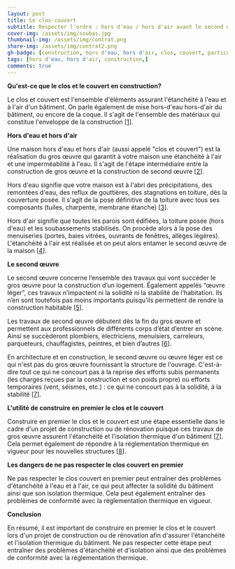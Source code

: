 ```yaml
---
layout: post
title: Le clos-couvert
subtitle: Respecter l'ordre : hors d'eau / hors d'air avant le second oeuvre.
cover-img: /assets/img/soubas.jpg
thumbnail-img: /assets/img/contrat.png
share-img: /assets/img/contrat2.png
gh-badge: [construction, hors d'eau, hors d'air, clos, couvert, particulier, maison, individuel, villa, réglementation,]
tags: [hors d'eau, hors d'air, construction,]
comments: true
---
```


**Qu'est-ce que le clos et le couvert en construction?**

Le clos et couvert est l'ensemble d'éléments assurant l'étanchéité à l'eau et à l'air d'un bâtiment. On parle également de mise hors-d'eau hors-d'air du bâtiment, ou encore de la coque. Il s'agit de l'ensemble des matériaux qui constitue l'enveloppe de la construction [[1](https://bing.com/search?q=clos+et+couvert+en+construction)].

**Hors d'eau et hors d'air**

Une maison hors d'eau et hors d'air (aussi appelé "clos et couvert") est la réalisation du gros œuvre qui garantit à votre maison une étanchéité à l'air et une imperméabilité à l'eau. Il s'agit de l'étape intermédiaire entre la construction de gros œuvre et la construction de second œuvre [[2](https://www.habitatpresto.com/mag/construction/maison/maison-hors-eau-air-definition)].

Hors d'eau signifie que votre maison est à l'abri des précipitations, des remontées d'eau, des reflux de gouttières, des stagnations en toiture, dès la couverture posée. Il s'agit de la pose définitive de la toiture avec tous ses composants (tuiles, charpente, membrane étanche) [[3](https://construction-maison.ooreka.fr/astuce/voir/587615/maison-hors-d-eau-et-hors-d-air)].

Hors d'air signifie que toutes les parois sont édifiées, la toiture posée (hors d'eau) et les soubassements stabilisés. On procède alors à la pose des menuiseries (portes, baies vitrées, ouvrants de fenêtres, allèges légères). L'étanchéité à l'air est réalisée et on peut alors entamer le second œuvre de la maison [[4](https://www.m-habitat.fr/terrassement-et-fondation/maconnerie/maison-hors-d-eau-hors-d-air-qu-est-ce-que-cela-signifie-3836_A)].

**Le second œuvre**

Le second œuvre concerne l’ensemble des travaux qui vont succéder le gros œuvre pour la construction d’un logement. Également appelés “œuvre léger”, ces travaux n’impactent ni la solidité ni la stabilité de l’habitation. Ils n’en sont toutefois pas moins importants puisqu’ils permettent de rendre la construction habitable [[5](https://www.obat.fr/blog/second-oeuvre/)].

Les travaux de second œuvre débutent dès la fin du gros œuvre et permettent aux professionnels de différents corps d’état d’entrer en scène. Ainsi se succèderont plombiers, électriciens, menuisiers, carreleurs, parqueteurs, chauffagistes, peintres, et bien d’autres [[6](https://fr.wikipedia.org/wiki/Second_%C5%93uvre)].

En architecture et en construction, le second œuvre ou œuvre léger est ce qui n'est pas du gros œuvre fournissant la structure de l'ouvrage. C'est-à-dire tout ce qui ne concourt pas à la reprise des efforts subis permanents (les charges reçues par la construction et son poids propre) ou efforts temporaires (vent, séismes, etc.) : ce qui ne concourt pas à la solidité, à la stabilité [[7](https://www.adie.org/fiches-pratiques/quelle-reglementation-pour-les-chantiers-de-second-oeuvre-dans-le-batiment/)].


**L'utilité de construire en premier le clos et le couvert**

Construire en premier le clos et le couvert est une étape essentielle dans le cadre d'un projet de construction ou de rénovation puisque ces travaux de gros œuvre assurent l'étanchéité et l'isolation thermique d'un bâtiment [[7](https://www.obat.fr/blog/clos-couvert/)]. Cela permet également de répondre à la réglementation thermique en vigueur pour les nouvelles structures [[8](https://fr.wikipedia.org/wiki/Clos_et_couvert)].

**Les dangers de ne pas respecter le clos couvert en premier**

Ne pas respecter le clos couvert en premier peut entraîner des problèmes d'étanchéité à l'eau et à l'air, ce qui peut affecter la solidité du bâtiment ainsi que son isolation thermique. Cela peut également entraîner des problèmes de conformité avec la réglementation thermique en vigueur.

**Conclusion**

En résumé, il est important de construire en premier le clos et le couvert lors d'un projet de construction ou de rénovation afin d'assurer l'étanchéité et l'isolation thermique du bâtiment. Ne pas respecter cette étape peut entraîner des problèmes d'étanchéité et d'isolation ainsi que des problèmes de conformité avec la réglementation thermique.
